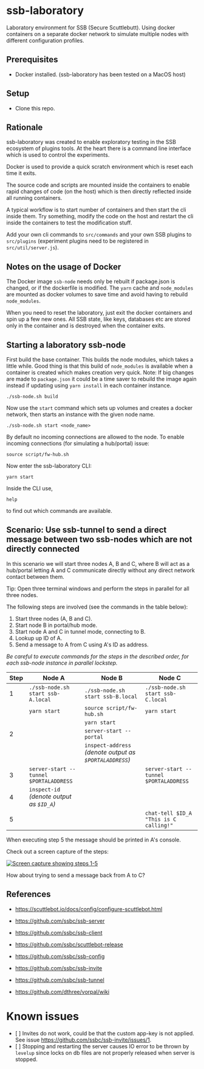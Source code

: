 # ssb-laboratory

Laboratory environment for SSB (Secure Scuttlebutt). Using docker containers on a separate docker network to simulate multiple nodes
with different configuration profiles. 

## Prerequisites

- Docker installed. (ssb-laboratory has been tested on a MacOS host)

## Setup

- Clone this repo.

## Rationale

ssb-laboratory was created to enable exploratory testing in the SSB ecosystem of plugins tools. At the heart there is a command line interface which is used to control the experiments. 

Docker is used to provide a quick scratch environment which is reset each time it exits.

The source code and scripts are mounted inside the containers to enable rapid changes of code (on the host) which is then directly reflected inside all running containers. 

A typical workflow is to start number of containers and then start the cli inside them. Try something, modify the code on the host and restart the cli inside the containers to test the modification stuff.

Add your own cli commands to `src/commands` and your own SSB plugins to `src/plugins` (experiment plugins need to be registered in `src/util/server.js`).  

## Notes on the usage of Docker

The Docker image `ssb-node` needs only be rebuilt if package.json is changed, or if the dockerfile is modified. The `yarn` cache and `node_modules` are mounted as docker volumes to save time and avoid having to rebuild `node_modules`.

When you need to reset the laboratory, just exit the docker containers and spin up a few new ones. All SSB state, like keys, databases etc are stored only in the container and is destroyed when the container exits.

## Starting a laboratory ssb-node

First build the base container. This builds the node modules, which takes a little while. Good thing is that this build
of `node_modules` is available when a container is created which makes creation very quick. Note: If big changes are made 
to `package.json` it could be a time saver to rebuild the image again instead if updating using `yarn install` in each
container instance. 

    ./ssb-node.sh build

Now use the `start` command which sets up volumes and creates a docker network, then starts an instance with the given node name.

    ./ssb-node.sh start <node_name>

By default no incoming connections are allowed to the node. To enable incoming connections (for simulating a hub/portal) issue:

    source script/fw-hub.sh

Now enter the ssb-laboratory CLI:

    yarn start
    
Inside the CLI use,

    help
    
to find out which commands are available.
    
## Scenario: Use ssb-tunnel to send a direct message between two ssb-nodes which are not directly connected

In this scenario we will start three nodes A, B and C, where B will act as a hub/portal letting A and C communicate
directly without any direct network contact between them.

Tip: Open three terminal windows and perform the steps in parallel for all three nodes.

The following steps are involved (see the commands in the table below):

1. Start three nodes (A, B and C).
2. Start node B in portal/hub mode.
3. Start node A and C in tunnel mode, connecting to B.
4. Lookup up ID of A.
5. Send a message to A from C using A's ID as address.

_Be careful to execute commands for the steps in the described order, for each ssb-node instance in parallel lockstep._

|Step |Node A |Node B |Node C  |
|-----|-------|-------|--------|
|1|`./ssb-node.sh start ssb-A.local`|`./ssb-node.sh start ssb-B.local` |`./ssb-node.sh start ssb-C.local` |
| |`yarn start`|`source script/fw-hub.sh`|`yarn start`|
| |  |`yarn start`| |
|2| |`server-start --portal` | |
| | |`inspect-address` _(denote output as `$PORTALADDRESS`)_| |
|3|`server-start --tunnel $PORTALADDRESS`| |`server-start --tunnel $PORTALADDRESS`|
|4|`inspect-id` _(denote output as `$ID_A`)_| | |
|5| | |`chat-tell $ID_A "This is C calling!"`|

When executing step 5 the message should be printed in A's console. 

Check out a screen capture of the steps:

[![Screen capture showing steps 1-5](https://img.youtube.com/vi/8_JAr3Gj93c/0.jpg)](https://www.youtube.com/watch?v=8_JAr3Gj93c)

How about trying to send a message back from A to C?
    
## References

- <https://scuttlebot.io/docs/config/configure-scuttlebot.html>
- <https://github.com/ssbc/ssb-server>

- <https://github.com/ssbc/ssb-client>
- <https://github.com/ssbc/scuttlebot-release>

- <https://github.com/ssbc/ssb-config>
- <https://github.com/ssbc/ssb-invite>
- <https://github.com/ssbc/ssb-tunnel>
- <https://github.com/dthree/vorpal/wiki>

# Known issues

- [ ] Invites do not work, could be that the custom app-key is not applied. See issue <https://github.com/ssbc/ssb-invite/issues/1>.
- [ ] Stopping and restarting the server causes IO error to be thrown by `levelup` since locks on db files are not properly released when server is stopped.

